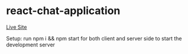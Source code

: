 # react-chat-application
<a href='https://react-node-chat-app.netlify.app/'>Live Site</a>

Setup:
run npm i && npm start for both client and server side to start the development server
